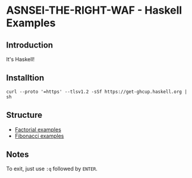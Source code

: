 # ASNSEI-THE-RIGHT-WAF - Haskell Examples

## Introduction

It's Haskell!

## Installtion

```shell
curl --proto '=https' --tlsv1.2 -sSf https://get-ghcup.haskell.org | sh
```

## Structure

-   [Factorial examples](./factorial)
-   [Fibonacci examples](./fibonacci)

## Notes

To exit, just use `:q` followed by `ENTER`.
